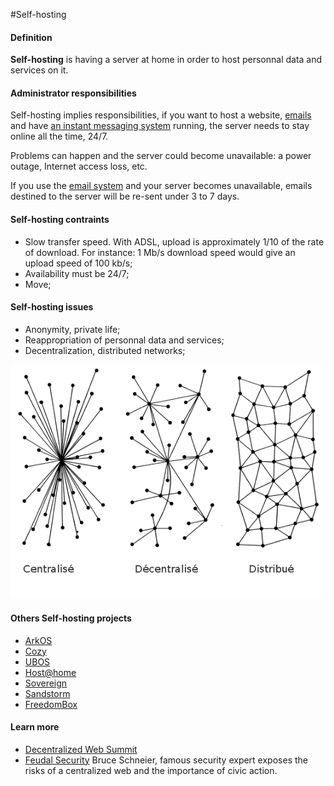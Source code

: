 #Self-hosting

#### Definition
**Self-hosting** is having a server at home in order to host personnal data and services on it.

#### Administrator responsibilities
Self-hosting implies responsibilities, if you want to host a website, [emails](email) and have [an instant messaging system](XMPP) running, the server needs to stay online all the time, 24/7.

Problems can happen and the server could become unavailable: a power outage, Internet access loss, etc.

If you use the [email system](email_en) and your server becomes unavailable, emails destined to the server will be re-sent under 3 to 7 days.

#### Self-hosting contraints
* Slow transfer speed. With ADSL, upload is approximately 1/10 of the rate of download. For instance: 1 Mb/s download speed would give an upload speed of 100 kb/s;
* Availability must be 24/7;
* Move;

#### Self-hosting issues
* Anonymity, private life;
* Reappropriation of personnal data and services;
* Decentralization, distributed networks;

<img src="/images/networks.png" width=500>

#### Others Self-hosting projects
* [ArkOS](http://arkos.io/)
* [Cozy](http://cozy.io/)
* [UBOS](http://ubos.net/)
* [Host@home](http://yeuxdelibad.net/Programmation/Hostathome.html)
* [Sovereign](https://github.com/al3x/sovereign)
* [Sandstorm](https://sandstorm.io/)
* [FreedomBox](https://fr.wikipedia.org/wiki/FreedomBox)

#### Learn more
* [Decentralized Web Summit](http://www.decentralizedweb.net/)
* [Feudal Security](https://www.schneier.com/blog/archives/2012/12/feudal_sec.html) Bruce Schneier, famous security expert exposes the risks of a centralized web and the importance of civic action.
